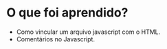 # O que foi aprendido?

- Como vincular um arquivo javascript com o HTML.
- Comentários no Javascript.
